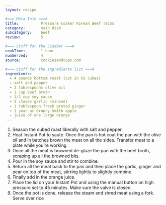 ```yaml
---
layout: recipe

#=== Meta Info ===#
title: 			Pressure Cooker Korean Beef Tacos
category:		main dish					
subcategory:	beef
review:			5

#=== Stuff for the Sidebar ===#
cookTime:		1 hour
numServed:		4
source:			cookiesandcups.com

#=== Stuff for the ingredients list ===#
ingredients:
  - 4 pounds bottom roast (cut in to cubes)
  - salt and pepper
  - 2 tablespoons olive oil
  - 1 cup beef broth
  - 1/2 cup soy sauce
  - 5 cloves garlic (minced)
  - 1 tablespoon fresh grated ginger
  - 1 pear or Granny Smith apple
  - juice of one large orange
---
```


1. Season the cubed roast liberally with salt and pepper.
2. Heat Instant Pot to saute. Once the pan is hot coat the pan with the olive oil and in batches brown the meat on all the sides. Transfer meat to a plate while you’re working.
3. Once all the meat is browned de-glaze the pan with the beef broth, scraping up all the browned bits.
4. Pour in the soy sauce and stir to combine.
5. Return all the meat back to the pan and then place the garlic, ginger and pear on top of the meat, stirring lightly to slightly combine.
6. Finally add in the orange juice.
7. Place the lid on your Instant Pot and using the manual button on high pressure set to 45 minutes. Make sure the valve is closed.
8. Once the pot is done, release the steam and shred meat using a fork.
Serve over rice
